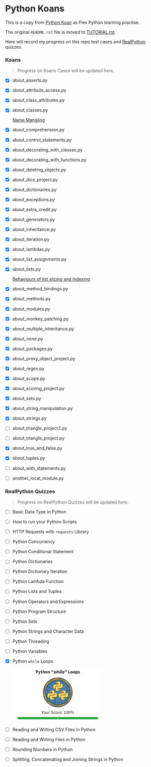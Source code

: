 # Python Koans

This is a copy from [Python Koan](https://github.com/gregmalcolm/python_koans) as Flex Python learning practise.

The original `README.rst` file is moved to [TUTORIAL.rst](./TUTORIAL.rst).

Here will record my progress on this repo test cases and [RealPython](https://realpython.com/quizzes/) quizzes.

### Koans
> Progress on Koans Cases will be updated here.
- [x] about_asserts.py
- [x] about_attribute_access.py
- [x] about_class_attributes.py
- [x] about_classes.py
  
  [Name Mangling](./koans/about_classes.py#L34)
  
- [x] about_comprehension.py
- [x] about_control_statements.py
- [x] about_decorating_with_classes.py
- [x] about_decorating_with_functions.py
- [x] about_deleting_objects.py
- [x] about_dice_project.py
- [x] about_dictionaries.py
- [x] about_exceptions.py
- [x] about_extra_credit.py
- [x] about_generators.py
- [x] about_inheritance.py
- [x] about_iteration.py
- [x] about_lambdas.py
- [x] about_list_assignments.py
- [x] about_lists.py
  
  [Behaviours of list slicing and indexing](./koans/about_lists.py#54)
  
- [x] about_method_bindings.py
- [x] about_methods.py
- [x] about_modules.py
- [x] about_monkey_patching.py
- [x] about_multiple_inheritance.py
- [x] about_none.py
- [x] about_packages.py
- [x] about_proxy_object_project.py
- [x] about_regex.py
- [x] about_scope.py
- [x] about_scoring_project.py
- [x] about_sets.py
- [x] about_string_manipulation.py
- [x] about_strings.py
- [ ] about_triangle_project2.py
- [ ] about_triangle_project.py
- [x] about_true_and_false.py
- [x] about_tuples.py
- [ ] about_with_statements.py
- [ ] another_local_module.py

### RealPython Quizzes
> Progress on RealPython Quizzes will be updated here.
- [ ] Basic Data Type in Python
- [ ] How to run your Python Scripts
- [ ] HTTP Requests with `requests` Library
- [ ] Python Concurrency
- [ ] Python Conditional Statement
- [ ] Python Dictionaries
- [ ] Python Dictionary Iteration
- [ ] Python Lambda Function
- [ ] Python Lists and Tuples
- [ ] Python Operators and Expressions
- [ ] Python Program Structure
- [ ] Python Sets
- [ ] Python Strings and Character Data
- [ ] Python Threading
- [ ] Python Variables
- [x] Python `while` Loops
  
  <img src="pics/python_while.png" width="60%" />
  
- [ ] Reading and Writing CSV Files in Python
- [ ] Reading and Writing Files in Python
- [ ] Rounding Numbers in Python
- [ ] Splitting, Concatenating and Joining Strings in Python